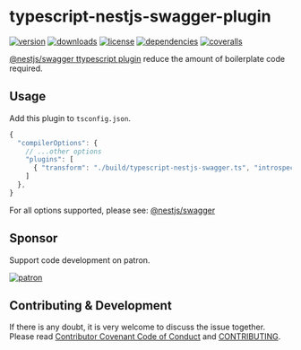 # typescript-nestjs-swagger-plugin

[![version](https://img.shields.io/npm/v/typescript-nestjs-swagger-plugin.svg?style=flat-square)](https://www.npmjs.com/package/typescript-nestjs-swagger-plugin)
[![downloads](https://img.shields.io/npm/dm/typescript-nestjs-swagger-plugin.svg?style=flat-square)](https://www.npmjs.com/package/typescript-nestjs-swagger-plugin)
[![license](https://img.shields.io/npm/l/typescript-nestjs-swagger-plugin.svg?style=flat-square)](https://www.npmjs.com/package/typescript-nestjs-swagger-plugin)
[![dependencies](https://img.shields.io/david/Val-istar-Guo/typescript-nestjs-swagger-plugin.svg?style=flat-square)](https://www.npmjs.com/package/typescript-nestjs-swagger-plugin)
[![coveralls](https://img.shields.io/coveralls/github/Val-istar-Guo/typescript-nestjs-swagger-plugin.svg?style=flat-square)](https://coveralls.io/github/Val-istar-Guo/typescript-nestjs-swagger-plugin)



<!-- description -->
[@nestjs/swagger ttypescript plugin](https://docs.nestjs.com/openapi/cli-plugin) reduce the amount of boilerplate code required.
<!-- description -->

## Usage

<!-- usage -->
Add this plugin to `tsconfig.json`.

```javascript
{
  "compilerOptions": {
    // ...other options
    "plugins": [
      { "transform": "./build/typescript-nestjs-swagger.ts", "introspectComments": true },
    ]
  },
}
```

For all options supported, please see: [@nestjs/swagger](https://docs.nestjs.com/openapi/cli-plugin#using-the-cli-plugin)
<!-- usage -->

<!-- addition --><!-- addition -->

## Sponsor

Support code development on patron.

[![patron](https://c5.patreon.com/external/logo/become_a_patron_button@2x.png)](https://www.patreon.com/bePatron?u=22478507)

## Contributing & Development

If there is any doubt, it is very welcome to discuss the issue together.
Please read [Contributor Covenant Code of Conduct](.github/CODE_OF_CONDUCT.md) and [CONTRIBUTING](.github/CONTRIBUTING.md).
